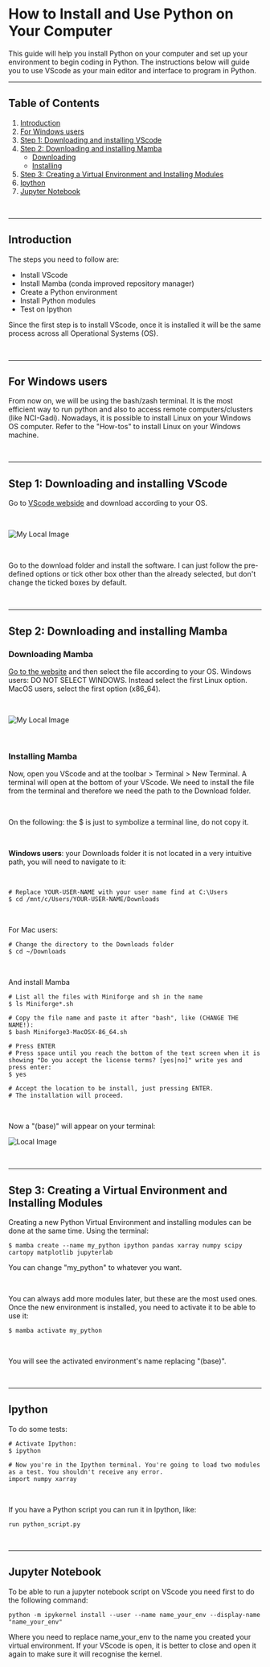 # How to Install and Use Python on Your Computer

This guide will help you install Python on your computer and set up your environment to begin coding in Python. The instructions below will guide you to use VScode as your 
main editor and interface to program in Python.

---

## Table of Contents
1. [Introduction](#introduction)
2. [For Windows users](#for-windows-users)
3. [Step 1: Downloading and installing VScode](#step-1-downloading-and-installing-vscode)
4. [Step 2: Downloading and installing Mamba](#step-2-downloading-and-installing-mamba)
    - [Downloading](#downloading-mamba)
    - [Installing](#installing-mamba)
5. [Step 3: Creating a Virtual Environment and Installing Modules](#step-3-creating-a-virtual-environment-and-installing-modules)
6. [Ipython](#ipython)
7. [Jupyter Notebook](#jupyter-notebook)

<br>

---

## Introduction
The steps you need to follow are:
    
- Install VScode
- Install Mamba (conda improved repository manager)
- Create a Python environment
- Install Python modules
- Test on Ipython

Since the first step is to install VScode, once it is installed it will be the same process across all Operational Systems (OS).

<br>

---

## For Windows users

From now on, we will be using the bash/zash terminal. It is the most efficient way to run python and also to access remote computers/clusters (like NCI-Gadi). Nowadays, it is possible to install Linux on your Windows OS computer. Refer to the "How-tos" to install Linux on your Windows machine.

<br>

---


## Step 1: Downloading and installing VScode

Go to [VScode webside](https://code.visualstudio.com/download) and download according to your OS. 

<br>

![My Local Image](./images/download_vscode.png)

<br>

Go to the download folder and install the software. I can just follow the pre-defined options or tick other box other than the already selected, but don't change the ticked boxes by default.

<br>

---

## Step 2: Downloading and installing Mamba

### Downloading Mamba

[Go to the website](https://github.com/conda-forge/miniforge) and then select the file according to your OS. Windows users: DO NOT SELECT WINDOWS. Instead select the first Linux option. MacOS users, select the first option (x86_64). 

<br>

![My Local Image](./images/download_mamba.png)

<br>


### Installing Mamba

Now, open you VScode and at the toolbar > Terminal > New Terminal. A terminal will open at the bottom of your VScode. We need to install the file from the terminal and therefore we need the path to the Download folder. 

<br>

On the following: the $ is just to symbolize a terminal line, do not copy it.

<br>

**Windows users**: your Downloads folder it is not located in a very intuitive path, you will need to navigate to it:

<br>

```
# Replace YOUR-USER-NAME with your user name find at C:\Users
$ cd /mnt/c/Users/YOUR-USER-NAME/Downloads

```
<br>

For Mac users:
```
# Change the directory to the Downloads folder
$ cd ~/Downloads
```
<br>

And install Mamba
```
# List all the files with Miniforge and sh in the name
$ ls Miniforge*.sh   

# Copy the file name and paste it after "bash", like (CHANGE THE NAME!):
$ bash Miniforge3-MacOSX-86_64.sh

# Press ENTER
# Press space until you reach the bottom of the text screen when it is showing "Do you accept the license terms? [yes|no]" write yes and press enter:
$ yes

# Accept the location to be install, just pressing ENTER.
# The installation will proceed.

```

<br>

Now a "(base)" will appear on your terminal:

![Local Image](./images/base_mamba.png)

<br>

---

## Step 3: Creating a Virtual Environment and Installing Modules

Creating a new Python Virtual Environment and installing modules can be done at the same time. Using the terminal:

```
$ mamba create --name my_python ipython pandas xarray numpy scipy cartopy matplotlib jupyterlab

```

You can change "my_python" to whatever you want.

<br>

You can always add more modules later, but these are the most used ones. Once the new environment is installed, you need to activate it to be able to use it:

```
$ mamba activate my_python
```

<br>

You will see the activated environment's name replacing "(base)". 

<br>

---

## Ipython

To do some tests:

```
# Activate Ipython:
$ ipython

# Now you're in the Ipython terminal. You're going to load two modules as a test. You shouldn't receive any error.
import numpy xarray

```

<br>

If you have a Python script you can run it in Ipython, like:

```
run python_script.py
```

<br>

---

## Jupyter Notebook
To be able to run a jupyter notebook script on VScode you need first to do the following command:

```
python -m ipykernel install --user --name name_your_env --display-name "name_your_env"

```

Where you need to replace name_your_env to the name you created your virtual environment. If your VScode is open, it is better to close and open it again to make sure it will recognise the kernel.